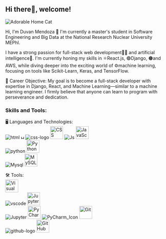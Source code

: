 ## Hi there👋, welcome!

![Adorable Home Cat](https://github.com/user-attachments/assets/6ce06de3-b9cb-45ec-900f-a4ed68c0bc6f)



Hi, I'm Duvan Mendoza 🌟
I'm currently a master's student in Software Engineering and Big Data at the National Research Nuclear University MEPhI.

I have a strong passion for full-stack web development👨‍💻 and artificial intelligence🤖. I'm currently honing my skills in ⚛React.js, 🟢Django, 🟠and AWS, while diving deeper into the exciting world of ⚙machine learning, focusing on tools like Scikit-Learn, Keras, and TensorFlow.

🎯 Career Objective:
My goal is to become a full-stack developer with expertise in Django, React, and Machine Learning—similar to a machine learning engineer. I firmly believe that anyone can learn to program with perseverance and dedication.

### Skills and Tools:
🖥️ Languages and Technologies:  
![html](https://github.com/user-attachments/assets/eca5f7d9-6668-4767-b04c-6160d83ffc65)
<img src="html.png" alt="HTML" width="10" height="10"/>
![css-logo](https://github.com/user-attachments/assets/d89c312d-d4c8-4dc7-9f5a-bfee94775100)
<img src="D:\iconos\HTML5_logo_and_wordmark.svg.png" alt="CSS" width="40" height="40"/> 
![Js](https://github.com/user-attachments/assets/9aa06f3e-f00f-44fb-9a78-173b4bcb3abf)
<img src="D:\iconos\JavaScript-logo.png" alt="JavaScript" width="40" height="40"/>  
![python](https://github.com/user-attachments/assets/0191e936-cb61-4ccb-9bf3-b84c5e0ab4fc)
<img src="D:\iconos\python-logo-only.png" alt="Python" width="40" height="40"/>  
![Mysql](https://github.com/user-attachments/assets/9c4f4169-ad08-4aea-92e1-6502658f1b2a)
<img src="D:\iconos\logo-mysql-170x115.png" alt="MySQL" width="40" height="40"/>  

🛠️ Tools:  
<img src="[URL_VSC_LOGO](https://i.pinimg.com/736x/fb/85/c9/fb85c996bc7b9a7280502cc7fab9e681.jpg)" alt="Visual Studio Code" width="40" height="40"/>  
![vscode](https://github.com/user-attachments/assets/e67646de-1022-48ff-8394-f9e83103d037)
<img src="[URL_JUPYTER_LOGO](https://upload.wikimedia.org/wikipedia/commons/3/38/Jupyter_logo.svg)" alt="Jupyter Notebook" width="40" height="40"/>  
![Jupyter](https://github.com/user-attachments/assets/cedddb03-cb47-4028-87c4-5bdea449bdba)
<img src="[URL_PYCHARM_LOGO](https://upload.wikimedia.org/wikipedia/commons/1/1d/PyCharm_Icon.svg)" alt="PyCharm" width="40" height="40"/> 
![PyCharm_Icon](https://github.com/user-attachments/assets/f9a84608-5499-4704-a274-04a53447f5b8)
<img src="[URL_GIT_LOGO](https://upload.wikimedia.org/wikipedia/commons/e/e0/Git-logo.svg)" alt="Git" width="40" height="40"/>  
![github-logo](https://github.com/user-attachments/assets/f25ec0c9-19d3-42e2-9d95-2835fe8878c4)
<img src="[URL_GITHUB_LOGO](https://cdn-icons-png.flaticon.com/256/25/25231.png)" alt="GitHub" width="40" height="40"/>  

